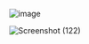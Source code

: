 
![image](https://user-images.githubusercontent.com/72183704/129672234-ef6424a9-57a3-43fd-bfc4-fd6760bbf1b3.png)

![Screenshot (122)](https://user-images.githubusercontent.com/72183704/129672212-c35d094e-1483-4295-bafc-aa7e326cf360.png)
